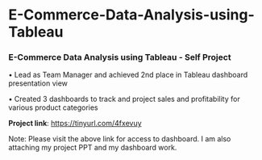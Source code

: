 # E-Commerce-Data-Analysis-using-Tableau


### E-Commerce Data Analysis using Tableau - Self Project  
•	Lead as Team Manager and achieved 2nd place in Tableau dashboard presentation view

•	Created 3 dashboards to track and project sales and profitability for various product categories


__Project link__: https://tinyurl.com/4fxevuy


Note: Please visit the above link for access to dashboard. I am also attaching my project PPT and my dashboard work.
